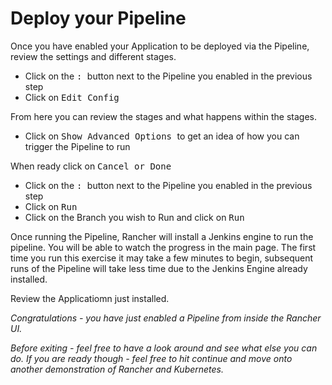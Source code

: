 # Deploy your Pipeline

Once you have enabled your Application to be deployed via the Pipeline, review the settings and different stages.

- Click on the <kbd> : </kbd> button next to the Pipeline you enabled in the previous step
- Click on <kbd> Edit Config </kbd>

From here you can review the stages and what happens within the stages.

- Click on <kbd> Show Advanced Options </kbd> to get an idea of how you can trigger the Pipeline to run

When ready click on <kbd> Cancel or Done </kbd> 

- Click on the <kbd> : </kbd> button next to the Pipeline you enabled in the previous step
- Click on <kbd> Run </kbd>
- Click on the Branch you wish to Run and click on <kbd> Run </kbd>

Once running the Pipeline, Rancher will install a Jenkins engine to run the pipeline.  You will be able to watch the progress in the main page.  The first time you run this exercise it may take a few minutes to begin, subsequent runs of the Pipeline will take less time due to the Jenkins Engine already installed.

Review the Applicatiomn just installed.

_Congratulations - you have just enabled a Pipeline from inside the Rancher UI._

_Before exiting - feel free to have a look around and see what else you can do.  If you are ready though - feel free to hit continue and move onto another demonstration of Rancher and Kubernetes._